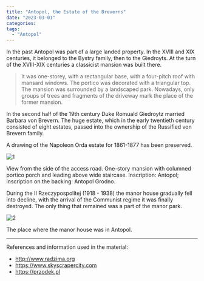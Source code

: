 ```yaml
---
title: "Antopol, the Estate of the Breverns"
date: "2023-03-01"
categories: 
tags: 
  - "Antopol" 
---
```


In the past Antopol was part of a large landed property. In the XVIII and XIX centuries, it belonged to the Bystry family, then to the Giedroyts. At the turn of the XVIII-XIX centuries a classicist mansion was built there.

> It was one-storey, with a rectangular base, with a four-pitch roof with mansard windows. The portico was decorated with a triangular top. The mansion was surrounded by a landscaped park. Nowadays, only groups of trees and fragments of the driveway mark the place of the former mansion.

In the second half of the 19th century Duke Romuald Giedroytz married Barbara von Brevern. The huge estate, which in the early twentieth century consisted of eight estates, passed into the ownership of the Russified von Brevern family.

A drawing of the Napoleon Orda estate for 1861-1877 has been preserved.

<img src="https://i.ibb.co/nwXv66P/1.webp" alt="1" border="0">

View from the side of the access road. One-story mansion with columned portico porch and leading above wide staircase. Inscription: Antopol; inscription on the backing: Antopol Grodno.

During the II Rzeczypospolitej (1918 - 1938) the manor house gradually fell into decline, with the arrival of the Communist regime it was finally destroyed. The only thing that remained was a part of the manor park.

<img src="https://i.ibb.co/12MTDj6/2.webp" alt="2" border="0">

The place where the manor house was in Antopol.

***

References and information used in the material:

- http://www.radzima.org
- https://www.skyscrapercity.com
- https://przodek.pl
